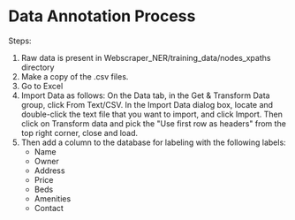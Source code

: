 # Data Annotation Process

Steps:

1. Raw data is present in Webscraper_NER/training_data/nodes_xpaths directory
2. Make a copy of the .csv files.
3. Go to Excel
4. Import Data as follows: On the Data tab, in the Get & Transform Data group, click From Text/CSV. In the Import Data dialog box, locate and double-click the text file that you want to import, and click Import. Then click on Transform data and pick the "Use first row as headers" from the top right corner, close and load. 
5. Then add a column to the database for labeling with the following labels:
    * Name
    * Owner
    * Address
    * Price
    * Beds
    * Amenities
    * Contact

